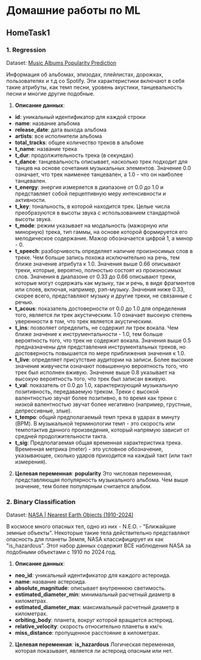 # Домашние работы по ML

## HomeTask1

### 1. Regression
Dataset: [Music Albums Popularity Prediction](https://www.kaggle.com/datasets/elemento/music-albums-popularity-prediction?resource=download&select=train.csv)

Информация об альбомах, эпизодах, плейлистах, дорожках, пользователях и т.д со Spotify.
Эти характеристики включают в себя такие атрибуты, как темп песни, уровень акустики, танцевальность песни и многие другие подобные.

1. __Описание данных__:

+ **id**: уникальный идентификатор для каждой строки
+ **name**: название альбома
+ **release_date**: дата выхода альбома
+ **artists**: все исполнители альбома
+ **total_tracks**: общее количество треков в альбоме
+ **t_name**: название трека
+ **t_dur**: продолжительность трека (в секундах)
+ **t_dance**: танцевальность описывает, насколько трек подходит для танцев на основе сочетания музыкальных элементов. Значение 0.0 означает, что трек наименее танцевален, а 1.0 - что он наиболее танцевален.
+ **t_energy**: энергия измеряется в диапазоне от 0.0 до 1.0 и представляет собой перцептивную меру интенсивности и активности.
+ **t_key**: тональность, в которой находится трек. Целые числа преобразуются в высоты звука с использованием стандартной высоты звука.
+ **t_mode**: режим указывает на модальность (мажорную или минорную) трека, тип гаммы, на основе которой формируется его мелодическое содержание. Мажор обозначается цифрой 1, а минор - 0.
+ **t_speech**: разборчивость определяет наличие произносимых слов в треке. Чем больше запись похожа исключительно на речь, тем ближе значение атрибута к 1.0. Значения выше 0.66 описывают треки, которые, вероятно, полностью состоят из произносимых слов. Значения в диапазоне от 0.33 до 0.66 описывают треки, которые могут содержать как музыку, так и речь, в виде фрагментов или слоев, включая, например, рэп-музыку. 
  Значения ниже 0.33, скорее всего, представляют музыку и другие треки, не связанные с речью.
+ **t_acous**: показатель достоверности от 0.0 до 1.0 для определения того, является ли трек акустическим. 1.0 означает высокую степень уверенности в том, что трек является акустическим.
+ **t_ins**: позволяет определить, не содержит ли трек вокала. Чем ближе значение к инструментальности - 1.0, тем больше вероятность того, что трек не содержит вокала. Значения выше 0.5 предназначены для представления инструментальных треков, но достоверность повышается по мере приближения значения к 1.0.
+ **t_live**: определяет присутствие аудитории на записи. Более высокие значения живучести означают повышенную вероятность того, что трек был исполнен вживую. Значение выше 0.8 указывает на высокую вероятность того, что трек был записан вживую.
+ **t_val**: показатель от 0.0 до 1.0, характеризующий музыкальную позитивность, передаваемую треком. Треки с высокой валентностью звучат более позитивно, в то время как треки с низкой валентностью звучат более негативно (например, грустные, депрессивные, злые).
+ **t_tempo**: общий предполагаемый темп трека в ударах в минуту (BPM). В музыкальной терминологии темп - это скорость или темпотактив данного произведения, который напрямую зависит от средней продолжительности такта.
+ **t_sig**: Предполагаемая общая временная характеристика трека. Временная метрика (meter) - это условное обозначение, указывающее, сколько ударов приходится на каждый такт (или такт измерения).


2. __Целевая переменная__: **popularity**
Это числовая переменная, представляющая популярность музыкального альбома. Чем выше значение, тем более популярным считается альбом.

### 2. Binary Classification
Dataset: [NASA | Nearest Earth Objects (1910-2024)](https://www.kaggle.com/datasets/ivansher/nasa-nearest-earth-objects-1910-2024)

В космосе много опасных тел, одно из них - N.E.O. - "Ближайшие земные объекты". Некоторые такие тела действительно представляют опасность для планеты Земля, NASA классифицирует их как "is_hazardous". Этот набор данных содержит ВСЕ наблюдения NASA за подобными объектами с 1910 по 2024 год.


1. __Описание данных__:

+ **neo_id**: уникальный идентификатор для каждого астероида.
+ **name**: название астероида.
+ **absolute_magnitude**: описывает внутреннюю светимость.
+ **estimated_diameter_min**: минимальный расчетный диаметр в километрах.
+ **estimated_diameter_max**: максимальный расчетный диаметр в километрах.
+ **orbiting_body**: планета, вокруг которой вращается астероид.
+ **relative_velocity**: скорость относительно планеты в км/ч.
+ **miss_distance**: пропущенное расстояние в километрах.


2. __Целевая переменная__: **is_hazardous**
Логическая переменная, которая показывает, является ли астероид опасным или нет.